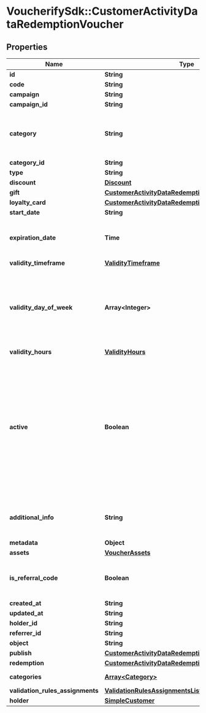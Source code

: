 # VoucherifySdk::CustomerActivityDataRedemptionVoucher

## Properties

| Name | Type | Description | Notes |
| ---- | ---- | ----------- | ----- |
| **id** | **String** |  | [optional] |
| **code** | **String** |  | [optional] |
| **campaign** | **String** |  | [optional] |
| **campaign_id** | **String** |  | [optional] |
| **category** | **String** | Tag defining the category that this voucher belongs to. Useful when listing vouchers using the List Vouchers endpoint. | [optional] |
| **category_id** | **String** |  | [optional] |
| **type** | **String** |  | [optional] |
| **discount** | [**Discount**](Discount.md) |  | [optional] |
| **gift** | [**CustomerActivityDataRedemptionVoucherGift**](CustomerActivityDataRedemptionVoucherGift.md) |  | [optional] |
| **loyalty_card** | [**CustomerActivityDataRedemptionVoucherLoyaltyCard**](CustomerActivityDataRedemptionVoucherLoyaltyCard.md) |  | [optional] |
| **start_date** | **String** |  | [optional] |
| **expiration_date** | **Time** | Expiration timestamp defines when the code expires in ISO 8601 format.  Voucher is *inactive after* this date. | [optional] |
| **validity_timeframe** | [**ValidityTimeframe**](ValidityTimeframe.md) |  | [optional] |
| **validity_day_of_week** | **Array&lt;Integer&gt;** | Integer array corresponding to the particular days of the week in which the voucher is valid.  - &#x60;0&#x60; Sunday - &#x60;1&#x60; Monday - &#x60;2&#x60; Tuesday - &#x60;3&#x60; Wednesday - &#x60;4&#x60; Thursday - &#x60;5&#x60; Friday - &#x60;6&#x60; Saturday | [optional] |
| **validity_hours** | [**ValidityHours**](ValidityHours.md) |  | [optional] |
| **active** | **Boolean** | A flag to toggle the voucher on or off. You can disable a voucher even though it&#39;s within the active period defined by the &#x60;start_date&#x60; and &#x60;expiration_date&#x60;.    - &#x60;true&#x60; indicates an *active* voucher - &#x60;false&#x60; indicates an *inactive* voucher and Shows whether the voucher is on or off. &#x60;true&#x60; indicates an *active* voucher and &#x60;false&#x60; indicates an *inactive* voucher. | [optional] |
| **additional_info** | **String** | An optional field to keep any extra textual information about the code such as a code description and details. | [optional] |
| **metadata** | **Object** |  | [optional] |
| **assets** | [**VoucherAssets**](VoucherAssets.md) |  | [optional] |
| **is_referral_code** | **Boolean** | Flag indicating whether this voucher is a referral code; &#x60;true&#x60; for campaign type &#x60;REFERRAL_PROGRAM&#x60;. | [optional] |
| **created_at** | **String** |  | [optional] |
| **updated_at** | **String** |  | [optional] |
| **holder_id** | **String** |  | [optional] |
| **referrer_id** | **String** |  | [optional] |
| **object** | **String** |  | [optional] |
| **publish** | [**CustomerActivityDataRedemptionVoucherPublish**](CustomerActivityDataRedemptionVoucherPublish.md) |  | [optional] |
| **redemption** | [**CustomerActivityDataRedemptionVoucherRedemption**](CustomerActivityDataRedemptionVoucherRedemption.md) |  | [optional] |
| **categories** | [**Array&lt;Category&gt;**](Category.md) | Contains details about the category. | [optional] |
| **validation_rules_assignments** | [**ValidationRulesAssignmentsList**](ValidationRulesAssignmentsList.md) |  | [optional] |
| **holder** | [**SimpleCustomer**](SimpleCustomer.md) |  | [optional] |

